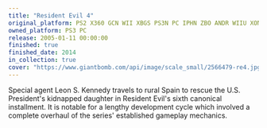 ```yaml
---
title: "Resident Evil 4"
original_platform: PS2 X360 GCN WII XBGS PS3N PC IPHN ZBO ANDR WIIU XONE PS4 NSW
owned_platform: PS3 PC
release: 2005-01-11 00:00:00
finished: true
finished_date: 2014
in_collection: true
cover: "https://www.giantbomb.com/api/image/scale_small/2566479-re4.jpg"
---
```


Special agent Leon S. Kennedy travels to rural Spain to rescue the U.S. President's kidnapped daughter in Resident Evil's sixth canonical installment. It is notable for a lengthy development cycle which involved a complete overhaul of the series' established gameplay mechanics.
